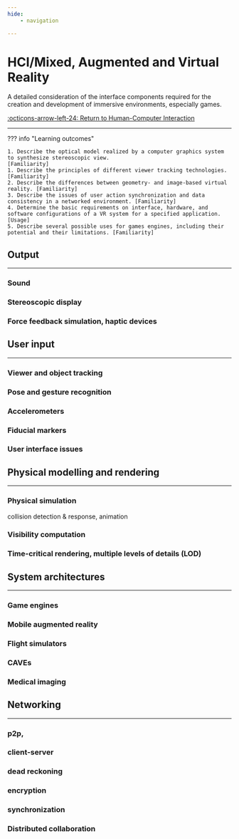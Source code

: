 ```yaml
---
hide:
    - navigation

---
```


# HCI/Mixed, Augmented and Virtual Reality

A detailed consideration of the interface components required for the creation and development of immersive environments, especially games.

[:octicons-arrow-left-24: Return to Human-Computer Interaction](/Knowledge-Notebook/Human-Computer-Interaction/)

---

??? info "Learning outcomes"

    1. Describe the optical model realized by a computer graphics system to synthesize stereoscopic view.
    [Familiarity]
    1. Describe the principles of different viewer tracking technologies. [Familiarity]
    2. Describe the differences between geometry- and image-based virtual reality. [Familiarity]
    3. Describe the issues of user action synchronization and data consistency in a networked environment. [Familiarity]
    4. Determine the basic requirements on interface, hardware, and software configurations of a VR system for a specified application. [Usage]
    5. Describe several possible uses for games engines, including their potential and their limitations. [Familiarity]

## Output

---

### Sound

### Stereoscopic display

### Force feedback simulation, haptic devices

## User input

---

### Viewer and object tracking

### Pose and gesture recognition

### Accelerometers

### Fiducial markers

### User interface issues

## Physical modelling and rendering

---

### Physical simulation

collision detection & response, animation

### Visibility computation

### Time-critical rendering, multiple levels of details (LOD)

## System architectures

---

### Game engines

### Mobile augmented reality

### Flight simulators

### CAVEs

### Medical imaging

## Networking

---

### p2p, 

### client-server

### dead reckoning

### encryption

### synchronization

### Distributed collaboration
